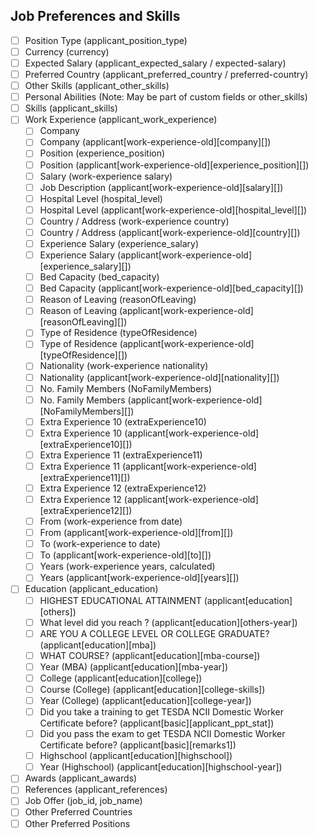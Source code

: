 ## Job Preferences and Skills
- [ ] Position Type (applicant_position_type)
- [ ] Currency (currency)
- [ ] Expected Salary (applicant_expected_salary / expected-salary)
- [ ] Preferred Country (applicant_preferred_country / preferred-country)
- [ ] Other Skills (applicant_other_skills)
- [ ] Personal Abilities (Note: May be part of custom fields or other_skills)
- [ ] Skills (applicant_skills)
- [ ] Work Experience (applicant_work_experience)
    - [ ] Company
    - [ ] Company (applicant[work-experience-old][company][])
    - [ ] Position (experience_position)
    - [ ] Position (applicant[work-experience-old][experience_position][])
    - [ ] Salary (work-experience salary)
    - [ ] Job Description (applicant[work-experience-old][salary][])
    - [ ] Hospital Level (hospital_level)
    - [ ] Hospital Level (applicant[work-experience-old][hospital_level][])
    - [ ] Country / Address (work-experience country)
    - [ ] Country / Address (applicant[work-experience-old][country][])
    - [ ] Experience Salary (experience_salary)
    - [ ] Experience Salary (applicant[work-experience-old][experience_salary][])
    - [ ] Bed Capacity (bed_capacity)
    - [ ] Bed Capacity (applicant[work-experience-old][bed_capacity][])
    - [ ] Reason of Leaving (reasonOfLeaving)
    - [ ] Reason of Leaving (applicant[work-experience-old][reasonOfLeaving][])
    - [ ] Type of Residence (typeOfResidence)
    - [ ] Type of Residence (applicant[work-experience-old][typeOfResidence][])
    - [ ] Nationality (work-experience nationality)
    - [ ] Nationality (applicant[work-experience-old][nationality][])
    - [ ] No. Family Members (NoFamilyMembers)
    - [ ] No. Family Members (applicant[work-experience-old][NoFamilyMembers][])
    - [ ] Extra Experience 10 (extraExperience10)
    - [ ] Extra Experience 10 (applicant[work-experience-old][extraExperience10][])
    - [ ] Extra Experience 11 (extraExperience11)
    - [ ] Extra Experience 11 (applicant[work-experience-old][extraExperience11][])
    - [ ] Extra Experience 12 (extraExperience12)
    - [ ] Extra Experience 12 (applicant[work-experience-old][extraExperience12][])
    - [ ] From (work-experience from date)
    - [ ] From (applicant[work-experience-old][from][])
    - [ ] To (work-experience to date)
    - [ ] To (applicant[work-experience-old][to][])
    - [ ] Years (work-experience years, calculated)
    - [ ] Years (applicant[work-experience-old][years][])
- [ ] Education (applicant_education)
    - [ ] HIGHEST EDUCATIONAL ATTAINMENT (applicant[education][others])
    - [ ] What level did you reach ? (applicant[education][others-year])
    - [ ] ARE YOU A COLLEGE LEVEL OR COLLEGE GRADUATE? (applicant[education][mba])
    - [ ] WHAT COURSE? (applicant[education][mba-course])
    - [ ] Year (MBA) (applicant[education][mba-year])
    - [ ] College (applicant[education][college])
    - [ ] Course (College) (applicant[education][college-skills])
    - [ ] Year (College) (applicant[education][college-year])
    - [ ] Did you take a training to get TESDA NCII Domestic Worker Certificate before? (applicant[basic][applicant_ppt_stat])
    - [ ] Did you pass the exam to get TESDA NCII Domestic Worker Certificate before? (applicant[basic][remarks1])
    - [ ] Highschool (applicant[education][highschool])
    - [ ] Year (Highschool) (applicant[education][highschool-year])
- [ ] Awards (applicant_awards)
- [ ] References (applicant_references)
- [ ] Job Offer (job_id, job_name)
- [ ] Other Preferred Countries
- [ ] Other Preferred Positions
